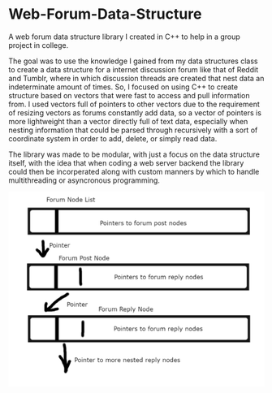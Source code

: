 # Web-Forum-Data-Structure
A web forum data structure library I created in C++ to help in a group project in college.

The goal was to use the knowledge I gained from my data structures class to create a data structure for a internet discussion forum like that of Reddit and Tumblr, 
where in which discussion threads are created that nest data an indeterminate amount of times. So, I focused on using C++ to create structure based on vectors that 
were fast to access and pull information from. I used vectors full of pointers to other vectors due to the requirement of resizing vectors as forums constantly add 
data, so a vector of pointers is more lightweight than a vector directly full of text data, especially when nesting information that could be parsed through 
recursively with a sort of coordinate system in order to add, delete, or simply read data.

The library was made to be modular, with just a focus on the data structure itself, with the idea that when coding a web server backend the library could then be incorperated along with custom manners by which to handle multithreading or asyncronous programming.

![image](https://github.com/Fuadain/Web-Forum-Data-Structure/blob/main/Forum%20Data%20Structure.png?raw=true)
